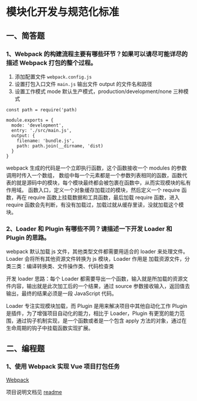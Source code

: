 # 模块化开发与规范化标准

## 一、简答题

### 1、Webpack 的构建流程主要有哪些环节？如果可以请尽可能详尽的描述 Webpack 打包的整个过程。

1. 添加配置文件 `webpack.config.js`
2. 设置打包入口文件 `main.js` 输出文件 output 的文件名和路径
3. 设置工作模式 mode 默认生产模式，production/development/none 三种模式

```
const path = require('path)

module.exports = {
  mode: 'development',
  entry: './src/main.js',
  output: {
    filename: 'bundle.js',
    path: path.join(__dirname, 'dist)
  }
}
```

webpack 生成的代码是一个立即执行函数，这个函数接收一个 modules 的参数 调用时传入一个数组，
数组中每一个元素都是一个参数列表相同的函数，函数代表的就是源码中的模块，每个模块最终都会被包裹在函数中，从而实现模块的私有作用域。
函数入口，定义一个对象缓存加载过的模块，然后定义一个 require 函数，再在 require 函数上挂载数据和工具函数，最后加载 require 函数，进入 require 函数会先判断，有没有加载过，加载过就从缓存里读，没就加载这个模块。

### 2、Loader 和 Plugin 有哪些不同？请描述一下开发 Loader 和 Plugin 的思路。

webpack 默认加载 js 文件，其他类型文件都需要用适合的 loader 来处理文件。
Loader 会将所有其他资源文件转换为 js 模块，Loader 作用是 加载资源文件，分类三类：编译转换类、文件操作类、代码检查类

开发 loader 思路：每个 Loader 都需要导出一个函数，输入就是所加载的资源文件内容，输出就是此次加工后的一个结果，通过 source 参数接收输入，返回值去输出，最终的结果必须是一段 JavaScript 代码。

Loader 专注实现模块加载，而 Plugin 是用来解决项目中其他自动化工作
Plugin 是插件，为了增强项目自动化的能力，相比于 Loader，Plugin 有更宽的能力范围，通过钩子机制实现，是一个函数或者是一个包含 apply 方法的对象，通过在生命周期的钩子中挂载函数实现扩展。

## 二、编程题

### 1、使用 Webpack 实现 Vue 项目打包任务

[Webpack](https://github.com/leitingting08/Front/tree/master/lagou/chapter2/vue-app-base)

项目说明文档见
[readme](https://leitingting08.github.io/Front/lagou/chapter2/vue-app-base/)

